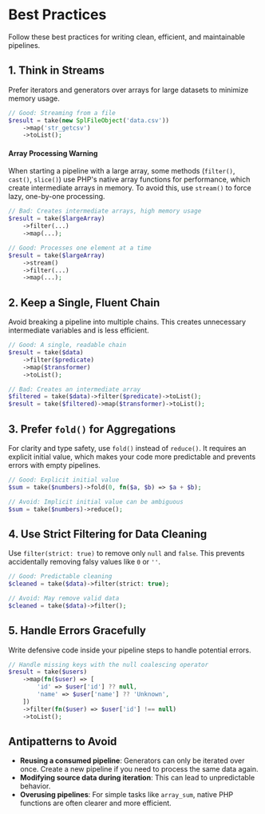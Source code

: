 # Best Practices

Follow these best practices for writing clean, efficient, and maintainable pipelines.

## 1. Think in Streams

Prefer iterators and generators over arrays for large datasets to minimize memory usage.

```php
// Good: Streaming from a file
$result = take(new SplFileObject('data.csv'))
    ->map('str_getcsv')
    ->toList();
```

#### Array Processing Warning

When starting a pipeline with a large array, some methods (`filter()`, `cast()`, `slice()`) use PHP's native array functions for performance, which create intermediate arrays in memory. To avoid this, use `stream()` to force lazy, one-by-one processing.

```php
// Bad: Creates intermediate arrays, high memory usage
$result = take($largeArray)
    ->filter(...)
    ->map(...);

// Good: Processes one element at a time
$result = take($largeArray)
    ->stream()
    ->filter(...)
    ->map(...);
```

## 2. Keep a Single, Fluent Chain

Avoid breaking a pipeline into multiple chains. This creates unnecessary intermediate variables and is less efficient.

```php
// Good: A single, readable chain
$result = take($data)
    ->filter($predicate)
    ->map($transformer)
    ->toList();

// Bad: Creates an intermediate array
$filtered = take($data)->filter($predicate)->toList();
$result = take($filtered)->map($transformer)->toList();
```

## 3. Prefer `fold()` for Aggregations

For clarity and type safety, use `fold()` instead of `reduce()`. It requires an explicit initial value, which makes your code more predictable and prevents errors with empty pipelines.

```php
// Good: Explicit initial value
$sum = take($numbers)->fold(0, fn($a, $b) => $a + $b);

// Avoid: Implicit initial value can be ambiguous
$sum = take($numbers)->reduce();
```

## 4. Use Strict Filtering for Data Cleaning

Use `filter(strict: true)` to remove only `null` and `false`. This prevents accidentally removing falsy values like `0` or `''`.

```php
// Good: Predictable cleaning
$cleaned = take($data)->filter(strict: true);

// Avoid: May remove valid data
$cleaned = take($data)->filter();
```

## 5. Handle Errors Gracefully

Write defensive code inside your pipeline steps to handle potential errors.

```php
// Handle missing keys with the null coalescing operator
$result = take($users)
    ->map(fn($user) => [
        'id' => $user['id'] ?? null,
        'name' => $user['name'] ?? 'Unknown',
    ])
    ->filter(fn($user) => $user['id'] !== null)
    ->toList();
```

## Antipatterns to Avoid

-   **Reusing a consumed pipeline**: Generators can only be iterated over once. Create a new pipeline if you need to process the same data again.
-   **Modifying source data during iteration**: This can lead to unpredictable behavior.
-   **Overusing pipelines**: For simple tasks like `array_sum`, native PHP functions are often clearer and more efficient.